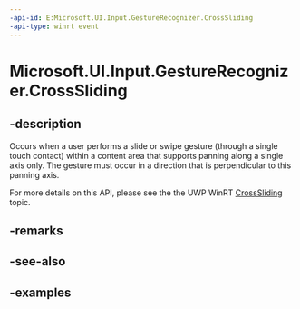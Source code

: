 ```yaml
---
-api-id: E:Microsoft.UI.Input.GestureRecognizer.CrossSliding
-api-type: winrt event
---
```


# Microsoft.UI.Input.GestureRecognizer.CrossSliding

<!--
public event Windows.Foundation.TypedEventHandler<Microsoft.UI.Input.GestureRecognizer,Microsoft.UI.Input.CrossSlidingEventArgs> CrossSliding;
-->

## -description

Occurs when a user performs a slide or swipe gesture (through a single touch contact) within a content area that supports panning along a single axis only. The gesture must occur in a direction that is perpendicular to this panning axis.

For more details on this API, please see the the UWP WinRT [CrossSliding](/uwp/api/windows.ui.input.gesturerecognizer.crosssliding) topic.

## -remarks

## -see-also

## -examples

